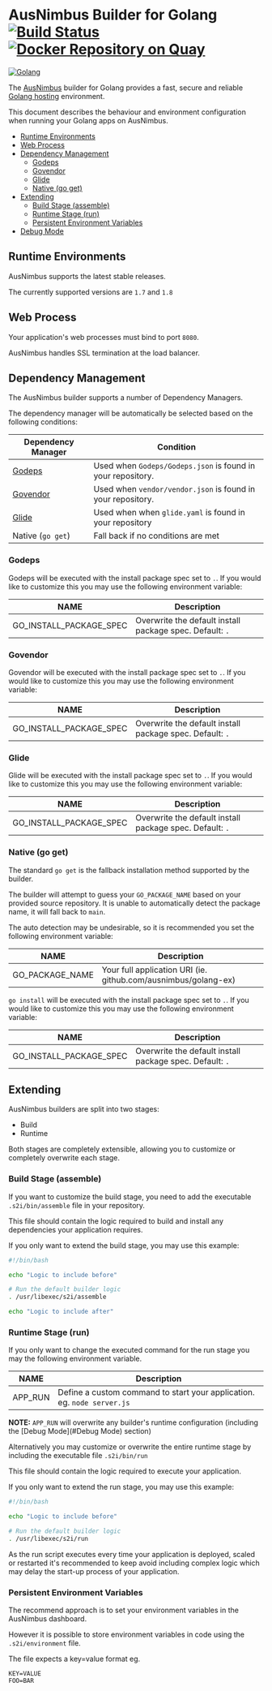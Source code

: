 # AusNimbus Builder for Golang [![Build Status](https://travis-ci.org/ausnimbus/s2i-golang.svg?branch=master)](https://travis-ci.org/ausnimbus/s2i-golang) [![Docker Repository on Quay](https://quay.io/repository/ausnimbus/s2i-golang/status "Docker Repository on Quay")](https://quay.io/repository/ausnimbus/s2i-golang)

[![Golang](https://user-images.githubusercontent.com/2239920/27288064-035dee24-5549-11e7-8ba9-7bcaa9d41055.jpg)](https://www.ausnimbus.com.au/)

The [AusNimbus](https://www.ausnimbus.com.au/) builder for Golang provides a fast, secure and reliable [Golang hosting](https://www.ausnimbus.com.au/languages/golang-hosting/) environment.

This document describes the behaviour and environment configuration when running your Golang apps on AusNimbus.

- [Runtime Environments](#runtime-environments)
- [Web Process](#web-process)
- [Dependency Management](#dependency-management)
  - [Godeps](#godeps)
  - [Govendor](#govendor)
  - [Glide](#glide)
  - [Native (go get)](#native-go-get)
- [Extending](#extending)
  - [Build Stage (assemble)](#build-stage-assemble)
  - [Runtime Stage (run)](#runtime-stage-run)
  - [Persistent Environment Variables](#persistent-environment-variables)
- [Debug Mode](#debug-mode)

## Runtime Environments

AusNimbus supports the latest stable releases.

The currently supported versions are `1.7` and `1.8`

## Web Process

Your application's web processes must bind to port `8080`.

AusNimbus handles SSL termination at the load balancer.

## Dependency Management

The AusNimbus builder supports a number of Dependency Managers.

The dependency manager will be automatically be selected based on the following conditions:

Dependency Manager                                | Condition
--------------------------------------------------|-------------
[Godeps](https://github.com/tools/godep)          | Used when `Godeps/Godeps.json` is found in your repository.
[Govendor](https://github.com/kardianos/govendor) | Used when `vendor/vendor.json` is found in your repository.
[Glide](https://github.com/Masterminds/glide)     | Used when when `glide.yaml` is found in your repository
Native (`go get`)                                 | Fall back if no conditions are met

### Godeps

Godeps will be executed with the install package spec set to `.`. If you would like to customize this you may use the following environment variable:

NAME                    | Description
------------------------|-------------
GO_INSTALL_PACKAGE_SPEC | Overwrite the default install package spec. Default: `.`

### Govendor

Govendor will be executed with the install package spec set to `.`. If you would like to customize this you may use the following environment variable:

NAME                    | Description
------------------------|-------------
GO_INSTALL_PACKAGE_SPEC | Overwrite the default install package spec. Default: `.`

### Glide

Glide will be executed with the install package spec set to `.`. If you would like to customize this you may use the following environment variable:

NAME                    | Description
------------------------|-------------
GO_INSTALL_PACKAGE_SPEC | Overwrite the default install package spec. Default: `.`

### Native (go get)

The standard `go get` is the fallback installation method supported by the builder.

The builder will attempt to guess your `GO_PACKAGE_NAME` based on your provided source repository. It is unable to automatically detect the package name, it will fall back to `main`.

The auto detection may be undesirable, so it is recommended you set the following environment variable:

NAME                    | Description
------------------------|-------------
GO_PACKAGE_NAME         | Your full application URI (ie. github.com/ausnimbus/golang-ex)


`go install` will be executed with the install package spec set to `.`. If you would like to customize this you may use the following environment variable:

NAME                    | Description
------------------------|-------------
GO_INSTALL_PACKAGE_SPEC | Overwrite the default install package spec. Default: `.`

## Extending

AusNimbus builders are split into two stages:

- Build
- Runtime

Both stages are completely extensible, allowing you to customize or completely overwrite each stage.

### Build Stage (assemble)

If you want to customize the build stage, you need to add the executable `.s2i/bin/assemble` file in your repository.

This file should contain the logic required to build and install any dependencies your application requires.

If you only want to extend the build stage, you may use this example:

```sh
#!/bin/bash

echo "Logic to include before"

# Run the default builder logic
. /usr/libexec/s2i/assemble

echo "Logic to include after"
```

### Runtime Stage (run)

If you only want to change the executed command for the run stage you may the following environment variable.

NAME        | Description
------------|-------------
APP_RUN     | Define a custom command to start your application. eg. `node server.js`

**NOTE:** `APP_RUN` will overwrite any builder's runtime configuration (including the [Debug Mode](#Debug Mode) section)

Alternatively you may customize or overwrite the entire runtime stage by including the executable file `.s2i/bin/run`

This file should contain the logic required to execute your application.

If you only want to extend the run stage, you may use this example:

```sh
#!/bin/bash

echo "Logic to include before"

# Run the default builder logic
. /usr/libexec/s2i/run
```

As the run script executes every time your application is deployed, scaled or restarted it's recommended to keep avoid including complex logic which may delay the start-up process of your application.

### Persistent Environment Variables

The recommend approach is to set your environment variables in the AusNimbus dashboard.

However it is possible to store environment variables in code using the `.s2i/environment` file.

The file expects a key=value format eg.

```
KEY=VALUE
FOO=BAR
```
